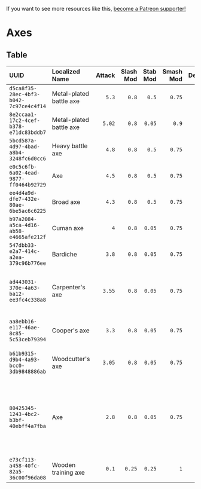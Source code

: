 <!-- TITLE: Axes -->

If you want to see more resources like this, [become a Patreon supporter!](https://www.patreon.com/fireundubh) 

# Axes
## Table

UUID | Localized Name | Attack | Slash Mod | Stab Mod | Smash Mod | Defense | Str Req | Agi Req | Location
:--- | :--- | ---: | ---: | ---: | ---: | ---: | ---: | ---: | :---
`d5ca8f35-28ec-4bf3-b042-7c97ce4c4f14` | Metal-plated battle axe | `5.3` | `0.8` | `0.5` | `0.75` | `4.5` | `15` | `0` | Sold by Rattay swordsmith<br>Sold by Sassau swordsmith<br>Treasure map 9
`8e2ccaa1-17c2-4cef-b378-e71dc83bddb7` | Metal-plated battle axe | `5.02` | `0.8` | `0.05` | `0.9` | `4.25` | `14` | `0` | Sold by Rattay swordsmith<br>Sold by Sassau swordsmith
`5bcd587a-4d97-4bad-a8b4-3248fc6d0cc6` | Heavy battle axe | `4.8` | `0.8` | `0.5` | `0.75` | `4` | `12` | `0` | Sold by Rattay swordsmith<br>Sold by Sassau swordsmith
`e0c5c6fb-6a02-4ead-9877-ff0464b92729` | Axe | `4.5` | `0.8` | `0.5` | `0.75` | `3.75` | `11` | `0` | Sold by Rattay swordsmith<br>Sold by Sassau swordsmith
`ee4d4a9d-dfe7-432e-80ae-6be5ac6c6225` | Broad axe | `4.3` | `0.8` | `0.5` | `0.75` | `3.5` | `10` | `0` | Sold by Rattay swordsmith<br>Sold by Sassau swordsmith
`b97a2084-a5ca-4d16-ab58-e4665afe212f` | Cuman axe | `4` | `0.8` | `0.05` | `0.75` | `3` | `9` | `0` | q_escape_from_Vranik_3
`547dbb33-e2a7-414c-a2ea-379c96b776ee` | Bardiche | `3.8` | `0.8` | `0.05` | `0.75` | `2.72` | `7` | `0` | Sold by Rattay swordsmith<br>Sold by Sassau swordsmith<br>poi_talmberk_north_sack3
`ad443031-370e-4a63-ba12-ee3fc4c338a8` | Carpenter's axe | `3.55` | `0.8` | `0.05` | `0.75` | `2.66` | `5` | `0` | Sold by Rattay blacksmith<br>Sold by Samopesh blacksmith<br>Sold by Sassau blacksmith<br>poi_sklice_east_chest1_water<br>poi_talmberk_north_chest2
`aa8ebb16-e117-46ae-8c85-5c53ceb79394` | Cooper's axe | `3.3` | `0.8` | `0.05` | `0.75` | `2.36` | `3` | `0` | Sold by Rattay blacksmith<br>Sold by Samopesh blacksmith<br>Sold by Sassau blacksmith
`b61b9315-d9b4-4a93-bcc0-3db9848886ab` | Woodcutter's axe | `3.05` | `0.8` | `0.05` | `0.75` | `2.18` | `2` | `0` | Sold by Rattay blacksmith<br>Sold by Samopesh blacksmith<br>Sold by Sassau blacksmith
`80425345-1243-4bc2-b3bf-40ebff4a7fba` | Axe | `2.8` | `0.8` | `0.05` | `0.75` | `2` | `1` | `0` | Sold by Rattay blacksmith<br>Sold by Rattay general store<br>Sold by Samopesh blacksmith<br>Sold by Samopesh general store<br>Sold by Sassau blacksmith<br>axe_shield<br>poi_sklice_east_chest1_water<br>poi_talmberk_north_sack3
`e73cf113-a458-40fc-82a5-36c00f96da08` | Wooden training axe | `0.1` | `0.25` | `0.25` | `1` | `4` | `1` | `1` | 
